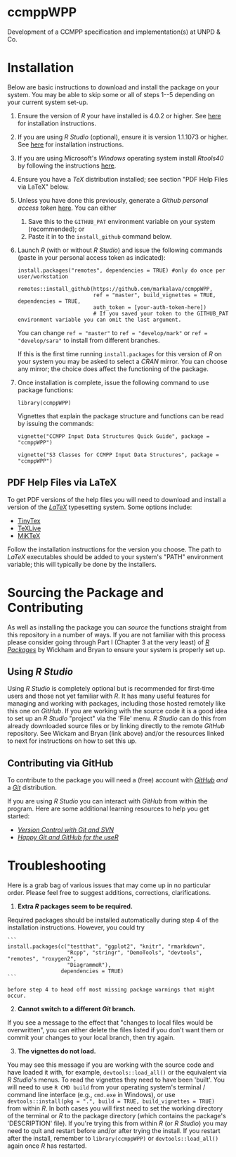 # ccmppWPP

Development of a CCMPP specification and implementation(s) at UNPD &amp; Co.


# Installation

Below are basic instructions to download and install the package on your system. You may be able to skip some or all of steps 1--5 depending on your current system set-up. 

1. Ensure the version of *R* your have installed is 4.0.2 or higher. See [here](https://www.r-project.org/) for installation instructions.
2. If you are using *R Studio* (optional), ensure it is version 1.1.1073 or higher. See [here](https://rstudio.com/) for installation instructions. 
3. If you are using Microsoft's *Windows* operating system install *Rtools40* by following the instructions [here](https://cran.r-project.org/bin/windows/Rtools/ "link to install Rtools40").
4. Ensure you have a *TeX* distribution installed; see section "PDF Help Files via LaTeX" below.
5. Unless you have done this previously, generate a *Github* *personal access token* [here](https://github.com/settings/tokens). You can either
    1. Save this to the `GITHUB_PAT` environment variable on your system (recommended); or
	2. Paste it in to the `install_github` command below.
6. Launch *R* (with or without *R Studio*) and issue the following commands (paste in your personal access token as indicated):

    ```
    install.packages("remotes", dependencies = TRUE) #only do once per user/workstation
	
    remotes::install_github(https://github.com/markalava/ccmppWPP, 
	                        ref = "master", build_vignettes = TRUE, dependencies = TRUE,
	                        auth_token = [your-auth-token-here]) 
                            # If you saved your token to the GITHUB_PAT environment variable you can omit the last argument.
    ```
	
	You can change `ref = "master"` to `ref = "develop/mark"` or `ref = "develop/sara"` to install from different branches. 
	
	If this is the first time running `install.packages` for this version of *R* on your system you may be asked to select a *CRAN* mirror. You can choose any mirror; the choice does affect the functioning of the package.
	
7. Once installation is complete, issue the following command to use package functions:

    ```
	library(ccmppWPP)
	```
	
    Vignettes that explain the package structure and functions can be read by issuing the commands:
	
	```
	vignette("CCMPP Input Data Structures Quick Guide", package = "ccmppWPP")
	
    vignette("S3 Classes for CCMPP Input Data Structures", package = "ccmppWPP")
	```
		

## PDF Help Files via LaTeX 

To get PDF versions of the help files you will need to download and install a version of the [*LaTeX*](https://www.latex-project.org/) typesetting system. Some options include:

* [TinyTex](https://yihui.org/tinytex/)
* [TeXLive](https://www.tug.org/texlive/)
* [MiKTeX](https://miktex.org/)

Follow the installation instructions for the version you choose. The path to *LaTeX* executables should be added to your system's "PATH" environment variable; this will typically be done by the installers. 


# Sourcing the Package and Contributing 

As well as installing the package you can *source* the functions straight from this repository in a number of ways. If you are not familiar with this process please consider going through Part I  (Chapter 3 at the very least) of [*R Packages*](https://r-pkgs.org/index.html) by Wickham and Bryan to ensure your system is properly set up.


## Using *R Studio*

Using *R Studio* is completely optional but is recommended for first-time users and those not yet familiar with *R*. It has many useful features for managing and working with packages, including those hosted remotely like this one on *GitHub*. If you are working with the source code it is a good idea to set up an *R Studio* "project" via the 'File' menu. *R Studio* can do this from already downloaded source files or by linking directly to the remote *GitHub* repository. See Wickam and Bryan (link above) and/or the resources linked to next for instructions on how to set this up. 
  
 
## Contributing via GitHub

To contribute to the package you will need a (free) account with [*GitHub*](https://docs.github.com/en/github/getting-started-with-github) *and* a [*Git*](https://git-scm.com/) distribution. 

If you are using *R Studio* you can interact with *GitHub* from within the program. Here are some additional learning resources to help you get started:

* [*Version Control with Git and SVN*](https://support.rstudio.com/hc/en-us/articles/200532077?version=1.3.1073&mode=desktop)
* [*Happy Git and GitHub for the useR*](https://happygitwithr.com/)


# Troubleshooting

Here is a grab bag of various issues that may come up in no particular order. Please feel free to suggest additions, corrections, clarifications. 

1. **Extra *R* packages seem to be required.** 

  Required packages should be installed automatically during step 4 of the installation instructions. However, you could try
  
    ```
	install.packages(c("testthat", "ggplot2", "knitr", "rmarkdown", 
	                   "Rcpp", "stringr", "DemoTools", "devtools", "remotes", "roxygen2",
					   "DiagrammeR"),
	                 dependencies = TRUE)
    ```
	
	before step 4 to head off most missing package warnings that might occur. 
	
2. **Cannot switch to a different *Git* branch.**

  If you see a message to the effect that "changes to local files would be overwritten", you can either delete the files listed if you don't want them or commit your changes to your local branch, then try again. 
  
3. **The vignettes do not load.**

  You may see this message if you are working with the source code and have loaded it with, for example, `devtools::load_all()` or the equivalent via *R Studio*'s menus. To read the vignettes they need to have been 'built'. You will need to use `R CMD build` from your operating system's terminal / command line interface (e.g., `cmd.exe` in Windows), or use `devtools::install(pkg = ".", build = TRUE, build_vignettes = TRUE)` from within *R*. In both cases you will first need to set the working directory of the terminal or *R* to the package directory (which contains the package's 'DESCRIPTION' file). If you're trying this from within *R* (or *R Studio*) you may need to quit and restart before and/or after trying the install. If you restart after the install, remember to `library(ccmppWPP)` or `devtools::load_all()` again once *R* has restarted. 
  
